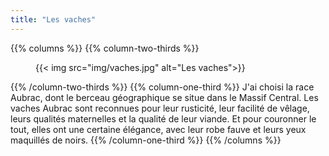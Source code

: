 ```yaml
---
title: "Les vaches"
---
```


{{% columns %}}
{{% column-two-thirds %}}
<figure>
  {{< img src="img/vaches.jpg" alt="Les vaches">}}
</figure>
{{% /column-two-thirds %}}
{{% column-one-third %}}
J'ai choisi la race Aubrac, dont le berceau géographique se situe dans le
Massif Central. Les vaches Aubrac sont reconnues pour leur rusticité, leur
facilité de vêlage, leurs qualités maternelles et la qualité de leur viande. Et
pour couronner le tout, elles ont une certaine élégance, avec leur robe
fauve et leurs yeux maquillés de noirs.
{{% /column-one-third %}}
{{% /columns %}}
